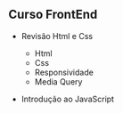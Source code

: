 ## Curso FrontEnd
- Revisão Html e Css
    - Html
    - Css
    - Responsividade
    - Media Query

- Introdução ao JavaScript
